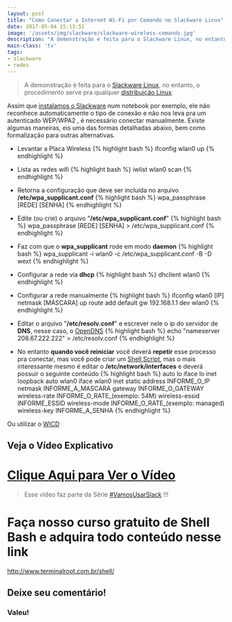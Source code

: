 ```yaml
---
layout: post
title: "Como Conectar a Internet Wi-Fi por Comando no Slackware Linux"
date: 2017-05-04 15:13:51
image: '/assets/img/slackware/slackware-wireless-comando.jpg'
description: "A demonstração é feita para o Slackware Linux, no entanto, o procedimento serve pra qualquer distribuição Linux."
main-class: 'tv'
tags:
- slackware
- redes
---
```


> A demonstração é feita para o [Slackware Linux](http://slackware.com/), no entanto, o procedimento serve pra qualquer [distribuição Linux](http://terminalroot.com.br/tags#distros).

Assim que [instalamos o Slackware](https://www.youtube.com/watch?v=PBhziG7CbsU&t=25s) num notebook por exemplo, ele não reconhece automaticamente o tipo de conexão e não nos leva pra um autenticado WEP/WPA2 , é necessário conectar manualmente. Existe algumas maneiras, eis uma das formas detalhadas abaixo, bem como formalização para outras alternativas.

- Levantar a Placa Wireless
{% highlight bash %}
ifconfig wlan0 up
{% endhighlight %}

- Lista as redes wifi
{% highlight bash %}
iwlist wlan0 scan
{% endhighlight %}
	
- Retorna a configuração que deve ser incluída no arquivo __/etc/wpa_supplicant.conf__
{% highlight bash %}
wpa_passphrase [REDE] [SENHA]
{% endhighlight %}
	
- Edite (ou crie) o arquivo "__/etc/wpa_supplicant.conf__"
{% highlight bash %}
wpa_passphrase [REDE] [SENHA] > /etc/wpa_supplicant.conf
{% endhighlight %}
	
- Faz com que o __wpa_supplicant__ rode em modo __daemon__
{% highlight bash %}
wpa_supplicant -i wlan0 -c /etc/wpa_supplicant.conf -B -D wext
{% endhighlight %}
	
- Configurar a rede via __dhcp__
{% highlight bash %}
dhclient wlan0
{% endhighlight %}
	
- Configurar a rede manualmente
{% highlight bash %}
ifconfig wlan0 [IP] netmask [MÁSCARA] up
route add default gw 192.168.1.1 dev wlan0
{% endhighlight %}
	
- Editar o arquivo "__/etc/resolv.conf__" e escrever nele o ip do servidor de __DNS__, nesse caso, o [OpenDNS](https://pt.wikipedia.org/wiki/OpenDNS)
{% highlight bash %}
echo "nameserver 208.67.222.222" > /etc/resolv.conf
{% endhighlight %}
	
- No entanto __quando você reiniciar__ você deverá __repetir__ esse processo pra conectar, mas você pode criar um [Shell Script](http://www.terminalroot.com.br/shell/), mas o mais interessante mesmo é editar o __/etc/network/interfaces__ e deverá possuir o seguinte conteúdo
{% highlight bash %}
auto lo
iface lo inet loopback
auto wlan0
iface wlan0 inet static
address INFORME_O_IP
netmask INFORME_A_MASCARA
gateway INFORME_O_GATEWAY
wireless-rate INFORME_O_RATE_(exemplo: 54M)
wireless-essid INFORME_ESSID
wireless-mode INFORME_O_RATE_(exemplo: managed)
wireless-key INFORME_A_SENHA
{% endhighlight %}
	 
Ou utilizar o [WICD](http://wicd.net/)

## Veja o Vídeo Explicativo

# [Clique Aqui para Ver o Vídeo](https://www.youtube.com/watch?v=q3oaZ4SIbkA)


> Esse vídeo faz parte da Série [#VamosUsarSlack](https://www.youtube.com/playlist?list=PLUJBQEDDLNcm7ofcijCwxjwcnODFhP6HD) !!!

# Faça nosso curso gratuito de Shell Bash e adquira todo conteúdo nesse link
<http://www.terminalroot.com.br/shell/>

## Deixe seu comentário!

### Valeu!

<script async src="https://pagead2.googlesyndication.com/pagead/js/adsbygoogle.js"></script>

<!-- Informat -->
<ins class="adsbygoogle"
 style="display:block"
 data-ad-client="ca-pub-2838251107855362"
 data-ad-slot="2327980059"
 data-ad-format="auto"
 data-full-width-responsive="true"></ins>

<script>
(adsbygoogle = window.adsbygoogle || []).push({});
</script>

